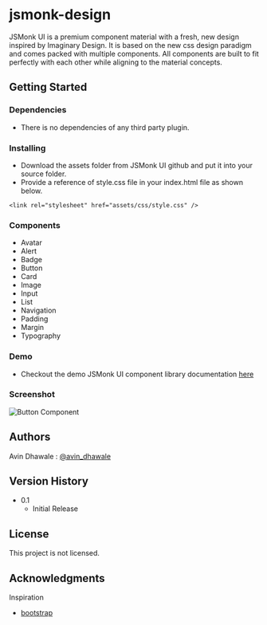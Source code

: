 # jsmonk-design

JSMonk UI is a premium component material with a fresh, new design inspired by Imaginary Design. It is based on the new css design paradigm and comes packed with multiple components. All components are built to fit perfectly with each other while aligning to the material concepts.


## Getting Started

### Dependencies

* There is no dependencies of any third party plugin.


### Installing

* Download the assets folder from JSMonk UI github and put it into your source folder. 
* Provide a reference of style.css file in your index.html file as shown below.
```
<link rel="stylesheet" href="assets/css/style.css" />
```

### Components
* Avatar
* Alert
* Badge
* Button
* Card
* Image
* Input
* List
* Navigation
* Padding
* Margin
* Typography

### Demo
* Checkout the demo JSMonk UI component library documentation [here](https://jsmonk-ui.netlify.app/)

### Screenshot
![Button Component](https://user-images.githubusercontent.com/5699611/155021862-362603e8-1f1a-4543-be49-db3394a3c354.gif)

## Authors

Avin Dhawale : [@avin_dhawale](https://twitter.com/avin_dhawale)

## Version History

* 0.1
    * Initial Release

## License

This project is not licensed.

## Acknowledgments

Inspiration
* [bootstrap](https://getbootstrap.com/docs/5.0/getting-started/introduction/)
